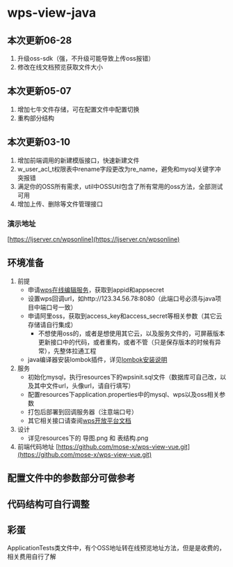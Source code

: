 # wps-view-java

## 本次更新06-28
1. 升级oss-sdk（强，不升级可能导致上传oss报错）
2. 修改在线文档预览获取文件大小

## 本次更新05-07
1. 增加七牛文件存储，可在配置文件中配置切换
2. 重构部分结构

## 本次更新03-10
1. 增加前端调用的新建模版接口，快速新建文件
2. w_user_acl_t权限表中rename字段更改为re_name，避免和mysql关键字冲突报错
3. 满足你的OSS所有需求，util中OSSUtil包含了所有常用的oss方法，全部测试可用
4. 增加上传、删除等文件管理接口

### 演示地址
[https://ljserver.cn/wpsonline](https://ljserver.cn/wpsonline)

## 环境准备
1. 前提
    - 申请[wps在线编辑服务](https://open.wps.cn/weboffice/)，获取到appid和appsecret
    - 设置wps回调url，如http://123.34.56.78:8080（此端口号必须与java项目中端口号一致）
    - 申请阿里oss，获取到access_key和access_secret等相关参数（其它云存储请自行集成）
        - 不想使用oss的，或者是想使用其它云，以及服务文件的，可屏蔽版本更新接口中的代码，或者重构，或者不管（只是保存版本的时候有异常），先整体拉通工程
    - java编译器安装lombok插件，详见[lombok安装说明](https://blog.csdn.net/qq_23501739/article/details/91559450)
2. 服务
    - 初始化mysql，执行resources下的wpsinit.sql文件（数据库可自己改，以及其中文件url，头像url，请自行填写）
    - 配置resources下application.properties中的mysql、wps以及oss相关参数
    - 打包后部署到回调服务器（注意端口号）
    - 其它相关接口请查阅[wps开放平台文档](http://open-doc.wps.cn/)
3. 设计
    - 详见resources下的 导图.png 和 表结构.png
4. 前端代码地址
[https://github.com/mose-x/wps-view-vue.git](https://github.com/mose-x/wps-view-vue.git)

## 配置文件中的参数部分可做参考
## 代码结构可自行调整

## 彩蛋
ApplicationTests类文件中，有个OSS地址转在线预览地址方法，但是是收费的，相关费用自行了解
